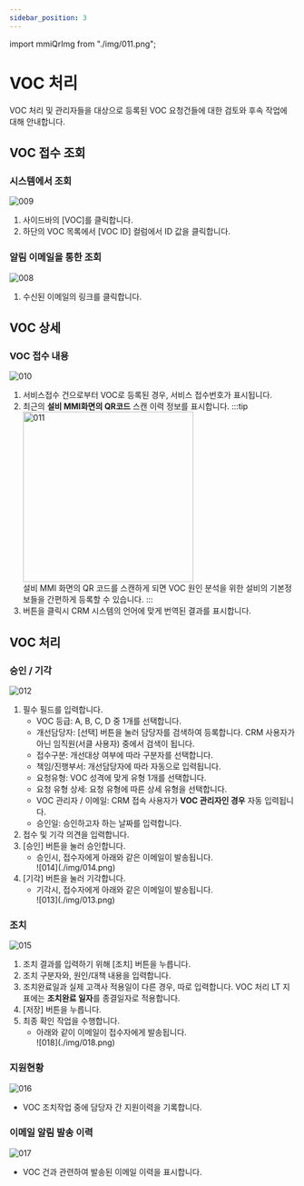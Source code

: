 ```yaml
---
sidebar_position: 3
---
```


import mmiQrImg from "./img/011.png";

# VOC 처리

VOC 처리 및 관리자들을 대상으로 등록된 VOC 요청건들에 대한 검토와 후속 작업에 대해 안내합니다.

## VOC 접수 조회

### 시스템에서 조회

![009](./img/009.png)

1. 사이드바의 [VOC]를 클릭합니다.
2. 하단의 VOC 목록에서 [VOC ID] 컬럼에서 ID 값을 클릭합니다.

### 알림 이메일을 통한 조회

![008](./img/008.png)

1. 수신된 이메일의 링크를 클릭합니다.

## VOC 상세

### VOC 접수 내용

![010](./img/010.png)

1. 서비스접수 건으로부터 VOC로 등록된 경우, 서비스 접수번호가 표시됩니다.
1. 최근의 **설비 MMI화면의 QR코드** 스캔 이력 정보를 표시합니다. 
    :::tip
        <div><img src={mmiQrImg} width="300px" alt="011" /></div>
        설비 MMI 화면의 QR 코드를 스캔하게 되면 VOC 원인 분석을 위한 설비의 기본정보들을 간편하게 등록할 수 있습니다.
    :::
1. 버튼을 클릭시 CRM 시스템의 언어에 맞게 번역된 결과를 표시합니다.

## VOC 처리

### 승인 / 기각

![012](./img/012.png) 

1. 필수 필드를 입력합니다.
    - VOC 등급: A, B, C, D 중 1개를 선택합니다.
    - 개선담당자: [선택] 버튼을 눌러 담당자를 검색하여 등록합니다. CRM 사용자가 아닌 임직원(서클 사용자) 중에서 검색이 됩니다.
    - 접수구분: 개선대상 여부에 따라 구분자를 선택합니다.
    - 책임/진행부서: 개선담당자에 따라 자동으로 입력됩니다.
    - 요청유형: VOC 성격에 맞게 유형 1개를 선택합니다.
    - 요청 유형 상세: 요청 유형에 따른 상세 유형을 선택합니다.
    - VOC 관리자 / 이메일: CRM 접속 사용자가 **VOC 관리자인 경우** 자동 입력됩니다.
    - 승인일: 승인하고자 하는 날짜를 입력합니다.
1. 접수 및 기각 의견을 입력합니다.
1. [승인] 버튼을 눌러 승인합니다.
    - 승인시, 접수자에게 아래와 같은 이메일이 발송됩니다.
        <div>![014](./img/014.png)</div>
1. [기각] 버튼을 눌러 기각합니다.
    - 기각시, 접수자에게 아래와 같은 이메일이 발송됩니다.
        <div>![013](./img/013.png)</div>

### 조치

![015](./img/015.png) 

1. 조치 결과를 입력하기 위해 [조치] 버튼을 누릅니다.
1. 조치 구분자와, 원인/대책 내용을 입력합니다.
1. 조치완료일과 실제 고객사 적용일이 다른 경우, 따로 입력합니다. VOC 처리 LT 지표에는 **조치완료 일자**를 종결일자로 적용합니다.
1. [저장] 버튼을 누릅니다.
1. 최종 확인 작업을 수행합니다.
    - 아래와 같이 이메일이 접수자에게 발송됩니다.
        <div>![018](./img/018.png) </div>

### 지원현황

![016](./img/016.png) 

- VOC 조치작업 중에 담당자 간 지원이력을 기록합니다.

### 이메일 알림 발송 이력

![017](./img/017.png) 

- VOC 건과 관련하여 발송된 이메일 이력을 표시합니다.
